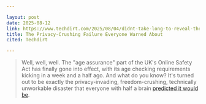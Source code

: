 ```yaml
---

layout: post
date: 2025-08-12
link: https://www.techdirt.com/2025/08/04/didnt-take-long-to-reveal-the-uks-online-safety-act-is-exactly-the-privacy-crushing-failure-everyone-warned-about/ 
title: The Privacy-Crushing Failure Everyone Warned About
cited: Techdirt

---
```


> Well, well, well. The "age assurance" part of the UK's Online Safety Act has finally gone into effect, with its age checking requirements kicking in a week and a half ago. And what do you know? It's turned out to be exactly the privacy-invading, freedom-crushing, technically unworkable disaster that everyone with half a brain [predicted it would be](https://www.techdirt.com/tag/online-safety-bill/).